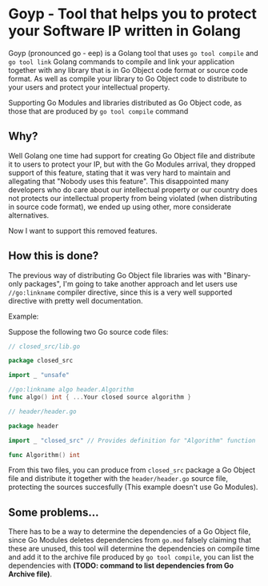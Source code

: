 # Goyp - Tool that helps you to protect your Software IP written in Golang

Goyp (pronounced go - eep) is a Golang tool that uses `go tool compile` and `go tool link` Golang commands to compile and link your application together with any library that is in Go Object code format or source code format. As well as compile your library to Go Object code to distribute to your users and protect your intellectual property.

Supporting Go Modules and libraries distributed as Go Object code, as those that are produced by `go tool compile` command

## Why?

Well Golang one time had support for creating Go Object file and distribute it to users to protect your IP, but with the Go Modules arrival, they dropped support of this feature, stating that it was very hard to maintain and allegating that "Nobody uses this feature". This disappointed many developers who do care about our intellectual property or our country does not protects our intellectual property from being violated (when distributing in source code format), we ended up using other, more considerate alternatives.

Now I want to support this removed features.

## How this is done?

The previous way of distributing Go Object file libraries was with "Binary-only packages", I'm going to take another approach and let users use `//go:linkname` compiler directive, since this is a very well supported directive with pretty well documentation.

Example:

Suppose the following two Go source code files:

```go
// closed_src/lib.go

package closed_src

import _ "unsafe"

//go:linkname algo header.Algorithm
func algo() int { ...Your closed source algorithm }
```

```go
// header/header.go

package header

import _ "closed_src" // Provides definition for "Algorithm" function

func Algorithm() int
```

From this two files, you can produce from `closed_src` package a Go Object file and distribute it together with the `header/header.go` source file, protecting the sources succesfully (This example doesn't use Go Modules).

## Some problems...

There has to be a way to determine the dependencies of a Go Object file, since Go Modules deletes dependencies from `go.mod` falsely claiming that these are unused, this tool will determine the dependencies on compile time and add it to the archive file produced by `go tool compile`, you can list the dependencies with **(TODO: command to list dependencies from Go Archive file)**.
